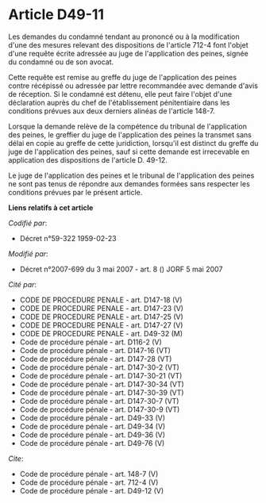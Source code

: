 # Article D49-11

Les demandes du condamné tendant au prononcé ou à la modification d'une des mesures relevant des dispositions de l'article
712-4 font l'objet d'une requête écrite adressée au juge de l'application des peines, signée du condamné ou de son avocat. 

Cette requête est remise au greffe du juge de l'application des peines contre récépissé ou adressée par lettre recommandée
avec demande d'avis de réception. Si le condamné est détenu, elle peut faire l'objet d'une déclaration auprès du chef de
l'établissement pénitentiaire dans les conditions prévues aux deux derniers alinéas de l'article 148-7. 

Lorsque la demande relève de la compétence du tribunal de l'application des peines, le greffier du juge de l'application des
peines la transmet sans délai en copie au greffe de cette juridiction, lorsqu'il est distinct du greffe du juge de
l'application des peines, sauf si cette demande est irrecevable en application des dispositions de l'article D. 49-12. 

Le juge de l'application des peines et le tribunal de l'application des peines ne sont pas tenus de répondre aux demandes
formées sans respecter les conditions prévues par le présent article.

**Liens relatifs à cet article**

_Codifié par_:

  - Décret n°59-322 1959-02-23

_Modifié par_:

  - Décret n°2007-699 du 3 mai 2007 - art. 8 () JORF 5 mai 2007

_Cité par_:

  - CODE DE PROCEDURE PENALE - art. D147-18 (V)
  - CODE DE PROCEDURE PENALE - art. D147-23 (V)
  - CODE DE PROCEDURE PENALE - art. D147-25 (V)
  - CODE DE PROCEDURE PENALE - art. D147-27 (V)
  - CODE DE PROCEDURE PENALE - art. D49-32 (M)
  - Code de procédure pénale - art. D116-2 (V)
  - Code de procédure pénale - art. D147-16 (VT)
  - Code de procédure pénale - art. D147-28 (VT)
  - Code de procédure pénale - art. D147-30-2 (VT)
  - Code de procédure pénale - art. D147-30-21 (VT)
  - Code de procédure pénale - art. D147-30-34 (VT)
  - Code de procédure pénale - art. D147-30-39 (VT)
  - Code de procédure pénale - art. D147-30-7 (VT)
  - Code de procédure pénale - art. D147-30-9 (VT)
  - Code de procédure pénale - art. D49-33 (V)
  - Code de procédure pénale - art. D49-34 (V)
  - Code de procédure pénale - art. D49-36 (V)
  - Code de procédure pénale - art. D49-76 (V)

_Cite_:

  - Code de procédure pénale - art. 148-7 (V)
  - Code de procédure pénale - art. 712-4 (V)
  - Code de procédure pénale - art. D49-12 (V)
